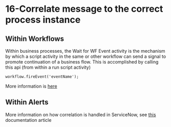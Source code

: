 # 16-Correlate message to the correct process instance

## Within Workflows
Within business processes, the Wait for WF Event activity is the mechanism by which a script activity in the same or other workflow can send a signal
to promote continuation of a business flow. This is accomplished by calling this api (from within a run script activity)
 ````
workflow.fireEvent('eventName');
 ````
 
 More information is [here](https://docs.servicenow.com/bundle/kingston-servicenow-platform/page/administer/workflow-activities/reference/r_WaitForWFEvent.html)

## Within Alerts
More information on how correlation is handled in ServiceNow, see [this](https://docs.servicenow.com/bundle/kingston-it-operations-management/page/product/event-management/concept/c_EMEventCorrelationRules.html) documentation article
